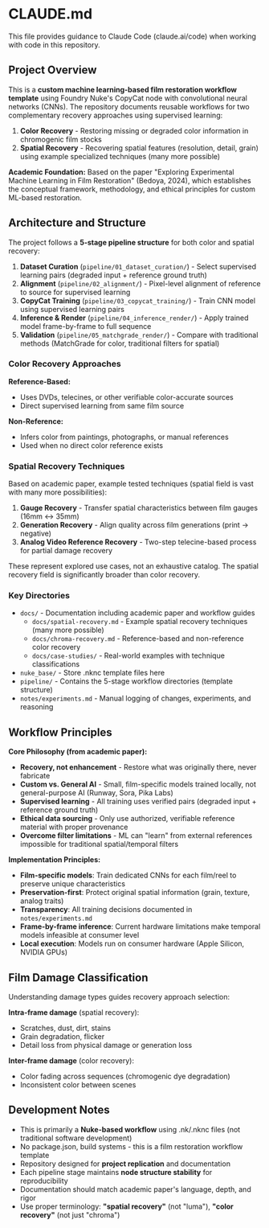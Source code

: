 # CLAUDE.md

This file provides guidance to Claude Code (claude.ai/code) when working with code in this repository.

## Project Overview

This is a **custom machine learning-based film restoration workflow template** using Foundry Nuke's CopyCat node with convolutional neural networks (CNNs). The repository documents reusable workflows for two complementary recovery approaches using supervised learning:

1. **Color Recovery** - Restoring missing or degraded color information in chromogenic film stocks
2. **Spatial Recovery** - Recovering spatial features (resolution, detail, grain) using example specialized techniques (many more possible)

**Academic Foundation:** Based on the paper "Exploring Experimental Machine Learning in Film Restoration" (Bedoya, 2024), which establishes the conceptual framework, methodology, and ethical principles for custom ML-based restoration.

## Architecture and Structure

The project follows a **5-stage pipeline structure** for both color and spatial recovery:

1. **Dataset Curation** (`pipeline/01_dataset_curation/`) - Select supervised learning pairs (degraded input + reference ground truth)
2. **Alignment** (`pipeline/02_alignment/`) - Pixel-level alignment of reference to source for supervised learning
3. **CopyCat Training** (`pipeline/03_copycat_training/`) - Train CNN model using supervised learning pairs
4. **Inference & Render** (`pipeline/04_inference_render/`) - Apply trained model frame-by-frame to full sequence
5. **Validation** (`pipeline/05_matchgrade_render/`) - Compare with traditional methods (MatchGrade for color, traditional filters for spatial)

### Color Recovery Approaches

**Reference-Based:**
- Uses DVDs, telecines, or other verifiable color-accurate sources
- Direct supervised learning from same film source

**Non-Reference:**
- Infers color from paintings, photographs, or manual references
- Used when no direct color reference exists

### Spatial Recovery Techniques

Based on academic paper, example tested techniques (spatial field is vast with many more possibilities):

1. **Gauge Recovery** - Transfer spatial characteristics between film gauges (16mm ↔ 35mm)
2. **Generation Recovery** - Align quality across film generations (print → negative)
3. **Analog Video Reference Recovery** - Two-step telecine-based process for partial damage recovery

These represent explored use cases, not an exhaustive catalog. The spatial recovery field is significantly broader than color recovery.

### Key Directories

- `docs/` - Documentation including academic paper and workflow guides
  - `docs/spatial-recovery.md` - Example spatial recovery techniques (many more possible)
  - `docs/chroma-recovery.md` - Reference-based and non-reference color recovery
  - `docs/case-studies/` - Real-world examples with technique classifications
- `nuke_base/` - Store .nknc template files here
- `pipeline/` - Contains the 5-stage workflow directories (template structure)
- `notes/experiments.md` - Manual logging of changes, experiments, and reasoning

## Workflow Principles

**Core Philosophy (from academic paper):**
- **Recovery, not enhancement** - Restore what was originally there, never fabricate
- **Custom vs. General AI** - Small, film-specific models trained locally, not general-purpose AI (Runway, Sora, Pika Labs)
- **Supervised learning** - All training uses verified pairs (degraded input + reference ground truth)
- **Ethical data sourcing** - Only use authorized, verifiable reference material with proper provenance
- **Overcome filter limitations** - ML can "learn" from external references impossible for traditional spatial/temporal filters

**Implementation Principles:**
- **Film-specific models**: Train dedicated CNNs for each film/reel to preserve unique characteristics
- **Preservation-first**: Protect original spatial information (grain, texture, analog traits)
- **Transparency**: All training decisions documented in `notes/experiments.md`
- **Frame-by-frame inference**: Current hardware limitations make temporal models infeasible at consumer level
- **Local execution**: Models run on consumer hardware (Apple Silicon, NVIDIA GPUs)

## Film Damage Classification

Understanding damage types guides recovery approach selection:

**Intra-frame damage** (spatial recovery):
- Scratches, dust, dirt, stains
- Grain degradation, flicker
- Detail loss from physical damage or generation loss

**Inter-frame damage** (color recovery):
- Color fading across sequences (chromogenic dye degradation)
- Inconsistent color between scenes

## Development Notes

- This is primarily a **Nuke-based workflow** using .nk/.nknc files (not traditional software development)
- No package.json, build systems - this is a film restoration workflow template
- Repository designed for **project replication** and documentation
- Each pipeline stage maintains **node structure stability** for reproducibility
- Documentation should match academic paper's language, depth, and rigor
- Use proper terminology: **"spatial recovery"** (not "luma"), **"color recovery"** (not just "chroma")